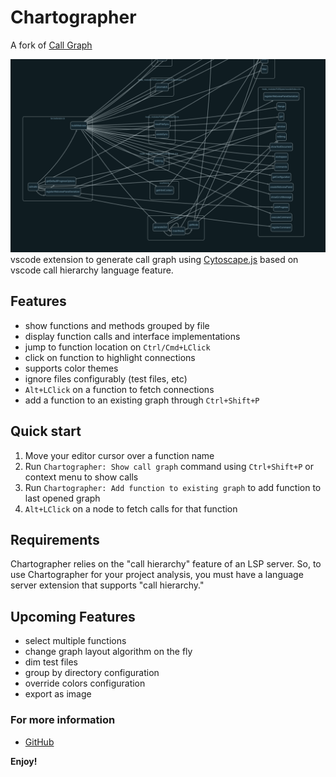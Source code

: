 # Chartographer

A fork of [Call Graph](https://github.com/beicause/call-graph)

![chartographer](https://raw.githubusercontent.com/arpinfidel/vscode-chartographer/master/assets/call-graph.png)
vscode extension to generate call graph using [Cytoscape.js](https://js.cytoscape.org/) based on vscode call hierarchy language feature.

## Features

* show functions and methods grouped by file
* display function calls and interface implementations
* jump to function location on `Ctrl/Cmd+LClick`
* click on function to highlight connections
* supports color themes
* ignore files configurably (test files, etc)
* `Alt+LClick` on a function to fetch connections
* add a function to an existing graph through `Ctrl+Shift+P`

## Quick start

1. Move your editor cursor over a function name
2. Run `Chartographer: Show call graph` command using `Ctrl+Shift+P` or context menu to show calls
3. Run `Chartographer: Add function to existing graph` to add function to last opened graph
4. `Alt+LClick` on a node to fetch calls for that function

## Requirements

Chartographer relies on the "call hierarchy" feature of an LSP server. So, to use Chartographer for your project analysis, you must have a language server extension that supports "call hierarchy."

## Upcoming Features

* select multiple functions
* change graph layout algorithm on the fly
* dim test files
* group by directory configuration
* override colors configuration
* export as image

### For more information

* [GitHub](https://github.com/arpinfidel/vscode-chartographer)

**Enjoy!**
